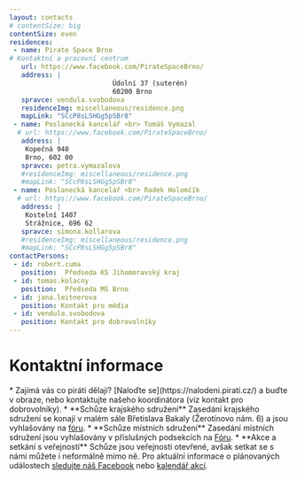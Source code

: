 ```yaml
---
layout: contacts
# contentSize: big
contentSize: even
residences:
 - name: Pirate Space Brno
# Kontaktní a pracovní centrum
   url: https://www.facebook.com/PirateSpaceBrno/
   address: |
                          Údolní 37 (suterén)
                          60200 Brno
   spravce: vendula.svobodova
   residenceImg: miscellaneous/residence.png
   mapLink: "SCcP8sLSHGg5pSBr8"
 - name: Poslanecká kancelář <br> Tomáš Vymazal
  # url: https://www.facebook.com/PirateSpaceBrno/
   address: |
    Kopečná 940
    Brno, 602 00
   spravce: petra.vymazalova
   #residenceImg: miscellaneous/residence.png
   #mapLink: "SCcP8sLSHGg5pSBr8"
 - name: Poslanecká kancelář <br> Radek Holomčík
  # url: https://www.facebook.com/PirateSpaceBrno/
   address: |
    Kostelní 1407
    Strážnice, 696 62
   spravce: simona.kollarova
   #residenceImg: miscellaneous/residence.png
   #mapLink: "SCcP8sLSHGg5pSBr8"
contactPersons:
 - id: robert.cuma
   position:  Předseda KS Jihomoravský kraj 
 - id: tomas.kolacny
   position:  Předseda MS Brno 
 - id: jana.leitnerova
   position: Kontakt pro média
 - id: vendula.svobodova
   position: Kontakt pro dobrovolníky
---
```



<div class="o-section-header o-section-header--indented">
  <h1 class="t-h2-alt">Kontaktní informace</h1>
</div>
* Zajímá vás co piráti dělají? [Naloďte se](https://nalodeni.pirati.cz/) a buďte v obraze, nebo kontaktujte našeho koordinátora (viz kontakt pro dobrovolníky).
* **Schůze krajského sdružení** Zasedání krajského sdružení se konají v malém sále Břetislava Bakaly (Žerotínovo nám. 6) a jsou vyhlašovány na <a href="https://forum.pirati.cz/viewforum.php?f=567" target="_blank">fóru</a>.
* **Schůze místních sdružení** Zasedání místních sdružení jsou vyhlašovány v příslušných podsekcích na <a href="https://forum.pirati.cz/viewforum.php?f=589&sid=5d5208f19575021e0302aa8867091462" target="_blank">Fóru</a>.
* **Akce a setkání s veřejností** Schůze jsou veřejnosti otevřené, avšak setkat se s námi můžete i neformálně mimo ně. Pro aktuální informace o plánovaných událostech <a href="https://www.facebook.com/CPS.JMK/" target="_blank">sledujte náš Facebook</a> nebo <a href="https://jihomoravsky.pirati.cz/pripoj-se/kalendar/">kalendář akcí</a>.


